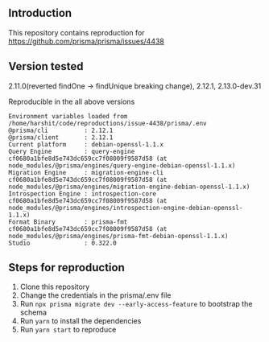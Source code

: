 ## Introduction

This repository contains reproduction for https://github.com/prisma/prisma/issues/4438


## Version tested

2.11.0(reverted findOne -> findUnique breaking change), 2.12.1, 2.13.0-dev.31

Reproducible in the all above versions

```
Environment variables loaded from /home/harshit/code/reproductions/issue-4438/prisma/.env
@prisma/cli          : 2.12.1
@prisma/client       : 2.12.1
Current platform     : debian-openssl-1.1.x
Query Engine         : query-engine cf0680a1bfe8d5e743dc659cc7f08009f9587d58 (at node_modules/@prisma/engines/query-engine-debian-openssl-1.1.x)
Migration Engine     : migration-engine-cli cf0680a1bfe8d5e743dc659cc7f08009f9587d58 (at node_modules/@prisma/engines/migration-engine-debian-openssl-1.1.x)
Introspection Engine : introspection-core cf0680a1bfe8d5e743dc659cc7f08009f9587d58 (at node_modules/@prisma/engines/introspection-engine-debian-openssl-1.1.x)
Format Binary        : prisma-fmt cf0680a1bfe8d5e743dc659cc7f08009f9587d58 (at node_modules/@prisma/engines/prisma-fmt-debian-openssl-1.1.x)
Studio               : 0.322.0
```

## Steps for reproduction

1. Clone this repository
2. Change the credentials in the prisma/.env file
3. Run `npx prisma migrate dev --early-access-feature` to bootstrap the schema
4. Run `yarn` to install the dependencies
5. Run `yarn start` to reproduce
